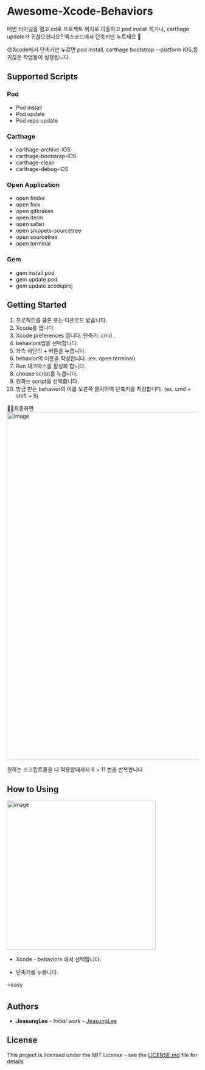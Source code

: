 # Awesome-Xcode-Behaviors
매번 터미널을 열고 cd로 프로젝트 위치로 이동하고 pod install 하거나, carthage update가 귀찮으셨나요?
엑스코드에서 단축키만 누르세요 💯

😍Xcode에서 단축키만 누르면 pod install, carthage bootstrap --platform iOS,등 귀찮은 작업들이 실행됩니다.

## Supported Scripts
### Pod
- Pod install
- Pod update
- Pod repo update
### Carthage
- carthage-archive-iOS
-	carthage-bootstrap-iOS
-	carthage-clean
-	carthage-debug-iOS
### Open Application
-	open finder
-	open fork
-	open gitkraken
-	open iterm
-	open safari
-	open snippets-sourcetree
-	open sourcetree
-	open terminal
### Gem
- gem install pod
-	gem update pod
-	gem update xcodeproj

## Getting Started

1. 프로젝트를 클론 또는 다운로드 받습니다.
3. Xcode를 엽니다.
4. Xcode preferences 엽니다. 단축키: cmd   ,
5. behaviors탭을 선택합니다.
6. 좌측 하단의 + 버튼을 누릅니다.
7. behavior의 이름을 작성합니다. (ex. open terminal)
8. Run 체크박스를 활성화 합니다.
9. choose script를 누릅니다.
10. 원하는 script를 선택합니다.
11. 방금 만든 behavior의 이름 오른쪽 클릭하여 단축키를 지정합니다. (ex. cmd + shift + 5)

🎉🎊최종화면
<img width="912" alt="image" src="https://user-images.githubusercontent.com/13097922/61684922-f96ce700-ad55-11e9-95ea-a44b4fab1e7b.png">

원하는 스크립트들을 다 적용할때까지 6 ~ 11 번을 반복합니다

## How to Using
<img width="391" alt="image" src="https://user-images.githubusercontent.com/13097922/61765158-d6563c00-ae16-11e9-94d7-6af61f501acc.png">

- Xcode - behaviors 에서 선택합니다.

- 단축키를 누릅니다.

⭐️easy
## Authors

* **JeasungLee** - *Initial work* - [JeasungLee](https://github.com/JeaSungLEE)

## License

This project is licensed under the MIT License - see the [LICENSE.md](LICENSE.md) file for details
